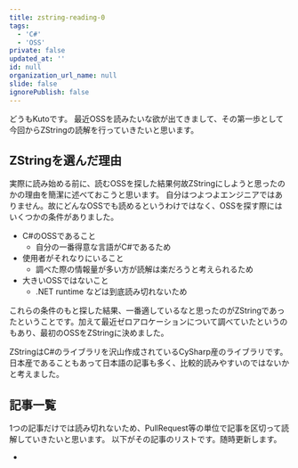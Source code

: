 ```yaml
---
title: zstring-reading-0
tags:
  - 'C#'
  - 'OSS'
private: false
updated_at: ''
id: null
organization_url_name: null
slide: false
ignorePublish: false
---
```

どうもKutoです。
最近OSSを読みたいな欲が出てきまして、その第一歩として今回からZStringの読解を行っていきたいと思います。

## ZStringを選んだ理由
実際に読み始める前に、読むOSSを探した結果何故ZStringにしようと思ったのかの理由を簡潔に述べておこうと思います。
自分はつよつよエンジニアではありません。故にどんなOSSでも読めるというわけではなく、OSSを探す際にはいくつかの条件がありました。

* C#のOSSであること
  * 自分の一番得意な言語がC#であるため
* 使用者がそれなりにいること
    * 調べた際の情報量が多い方が読解は楽だろうと考えられるため
* 大きいOSSではないこと
    * .NET runtime などは到底読み切れないため

これらの条件のもと探した結果、一番適しているなと思ったのがZStringであったということです。加えて最近ゼロアロケーションについて調べていたというのもあり、最初のOSSをZStringに決めました。

ZStringはC#のライブラリを沢山作成されているCySharp産のライブラリです。日本産であることもあって日本語の記事も多く、比較的読みやすいのではないかと考えました。

## 記事一覧
1つの記事だけでは読み切れないため、PullRequest等の単位で記事を区切って読解していきたいと思います。
以下がその記事のリストです。随時更新します。

* 
